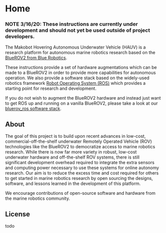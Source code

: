 # Home

### NOTE 3/16/20: These instructions are currently under development and should not yet be used outside of project developers.

The Makobot Hovering Autonomous Underwater Vehicle (HAUV) is a research platform for autonomous marine robotics research based on the <a href="https://bluerobotics.com/store/rov/bluerov2/" target="_blank">BlueROV2 from Blue Robotics</a>.

These instructions provide a set of hardware augmentations which can be made to a BlueROV2 in order to provide more capabilities for autonomous operation. We also provide a software stack based on the widely-used robotics framework <a href="http://ros.org/" target="_blank">Robot Operating System (ROS)</a> which provides a starting point for research and development.

If you do not wish to augment the BlueROV2 hardware and instead just want to get ROS up and running on a vanilla BlueROV2, please take a look at our <a href="https://github.com/awilby/bluerov_ros" target="_blank">bluerov_ros software stack</a>.


## About

The goal of this project is to build upon recent advances in low-cost, commercial-off-the-shelf underwater Remotely Operated Vehicle (ROV) technologies like the BlueROV2 to democratize access to marine robotics research. While there is now far more variety in robust, low-cost underwater hardware and off-the-shelf ROV systems, there is still significant development overhead required to integrate the extra sensors and computing power necessary to use these systems for online autonomy research. Our aim is to reduce the excess time and cost required for others to get started in marine robotics research by open sourcing the designs, software, and lessons learned in the development of this platform.

We encourage contributions of open-source software and hardware from the marine robotics community.

## License

todo
